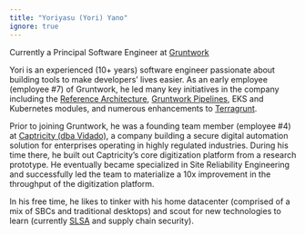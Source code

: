 ```yaml
---
title: "Yoriyasu (Yori) Yano"
ignore: true
---
```


<p class="worktitle">Currently a Principal Software Engineer at <a href="https://gruntwork.io">Gruntwork</a></p>

Yori is an experienced (10+ years) software engineer passionate about building tools to make developers’ lives easier. As
an early employee (employee #7) of Gruntwork, he led many key initiatives in the company including the [Reference
Architecture](https://gruntwork.io/reference-architecture/), [Gruntwork Pipelines](https://gruntwork.io/pipelines/), EKS
and Kubernetes modules, and numerous enhancements to [Terragrunt](https://terragrunt.gruntwork.io).

Prior to joining Gruntwork, he was a founding team member (employee #4) at [Captricity (dba Vidado)](https://vidado.ai/),
a company building a secure digital automation solution for enterprises operating in highly regulated industries. During
his time there, he built out Captricity’s core digitization platform from a research prototype. He eventually became
specialized in Site Reliability Engineering and successfully led the team to materialize a 10x improvement in the
throughput of the digitization platform.

In his free time, he likes to tinker with his home datacenter (comprised of a mix of SBCs and traditional desktops) and
scout for new technologies to learn (currently [SLSA](https://slsa.dev/) and supply chain security).
